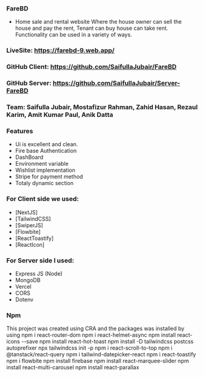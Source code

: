 ### FareBD

- Home sale and rental website
  Where the house owner can sell the house and pay the rent, Tenant can buy house can take rent. Functionality can be used in a variety of ways.

### LiveSite: https://farebd-9.web.app/

### GitHub Client: https://github.com/SaifullaJubair/FareBD

### GitHub Server: https://github.com/SaifullaJubair/Server-FareBD

### Team: Saifulla Jubair, Mostafizur Rahman, Zahid Hasan, Rezaul Karim, Amit Kumar Paul, Anik Datta

### Features

- Ui is excellent and clean.
- Fire base Authentication
- DashBoard
- Environment variable
- Wishlist implementation
- Stripe for payment method
- Totaly dynamic section

### For Client side we used:

- [NextJS]
- [TailwindCSS]
- [SwiperJS]
- [Flowbite]
- [ReactToastify]
- [ReactIcon]

### For Server side I used:

- Express JS (Node)
- MongoDB
- Vercel
- CORS
- Dotenv

### Npm

This project was created using CRA and the packages was installed by using
npm i react-router-dom
npm i react-helmet-async
npm install react-icons --save
npm install react-hot-toast
npm install -D tailwindcss postcss autoprefixer
npx tailwindcss init -p
npm i react-scroll-to-top
npm i @tanstack/react-query
npm i tailwind-datepicker-react
npm i react-toastify
npm i flowbite
npm install firebase
npm install react-marquee-slider
npm install react-multi-carousel
npm install react-parallax
